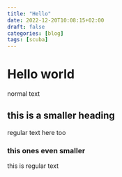 ```yaml
---
title: "Hello"
date: 2022-12-20T10:08:15+02:00
draft: false
categories: [blog]
tags: [scuba]
---
```


# Hello world
normal text
## this is a smaller heading
regular text here too
### this ones even smaller
this is regular text